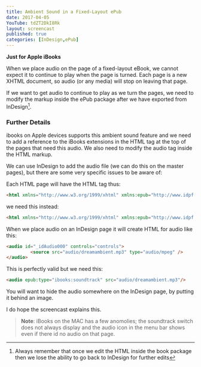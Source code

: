 ```yaml
---
title: Ambient Sound in a Fixed-Layout ePub
date: 2017-04-05
YouTube: tdZT2DkI8Rk
layout: screencast
published: true
categories: [InDesign,ePub]
---
```

**Just for Apple iBooks**

When we place audio on the page of a fixed-layout eBook, we cannot expect it to continue to play when the page is turned. Each page is a new XHTML document, so audio (or any media) will stop on leaving that page.

If we want to get audio to continue to play as we turn the pages, we need to modify the markup inside the ePub package after we have exported from InDesign[^1].

### Further Details

ibooks on Apple devices supports this ambient sound feature and we need to add a reference to the iBooks extensions in the HTML tag at the top of the pages that need this audio. We also need to modify the audio tag inside the HTML markup.

We can use InDesign to add the audio file (we can do this on the master pages), but there are some very specific issues to be aware of:

Each HTML page will have the HTML tag thus:

```html
<html xmlns="http://www.w3.org/1999/xhtml" xmlns:epub="http://www.idpf.org/2007/ops">
```

we need this instead:

```html
<html xmlns="http://www.w3.org/1999/xhtml" xmlns:epub="http://www.idpf.org/2007/ops" epub:prefix="ibooks: http://vocabulary.itunes.apple.com/rdf/ibooks/vocabulary-extensions-1.0/">;
```

When we place audio on an InDesign page it will create HTML for audio like this:

```html
<audio id="_idAudio000" controls="controls">
         <source src="audio/dreamambient.mp3" type="audio/mpeg" />
</audio>
```

This is perfectly valid but we need this:

```html
<audio epub:type="ibooks:soundtrack" src="audio/dreamambient.mp3"/>
```

You will want to hide the audio somewhere on the InDesign page, by putting it behind an image.

I do hope the screencast explains this.

>**Note**: iBooks on the MAC has a few anomolies; the soundtrack switch does not always display and the audio icon in the menu bar shows even if there id no audio on that page.

[^1]: Always remember that once we edit the HTML inside the book package then we lose the ability to go back to InDesign for further edits
